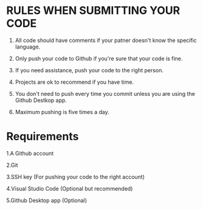 # RULES WHEN SUBMITTING YOUR CODE

1. All code should have comments if your patner doesn't know the specific language.

2. Only push your code to Github if you're sure that your code is fine.

3. If you need assistance, push your code to the right person.

4. Projects are ok to recommend if you have time.

5. You don't need to push every time you commit unless you are using the Github Destkop app.

6. Maximum pushing is five times a day.

# Requirements

1.A Github account

2.Git

3.SSH key (For pushing your code to the right account)

4.Visual Studio Code (Optional but recommended)

5.Github Desktop app (Optional)